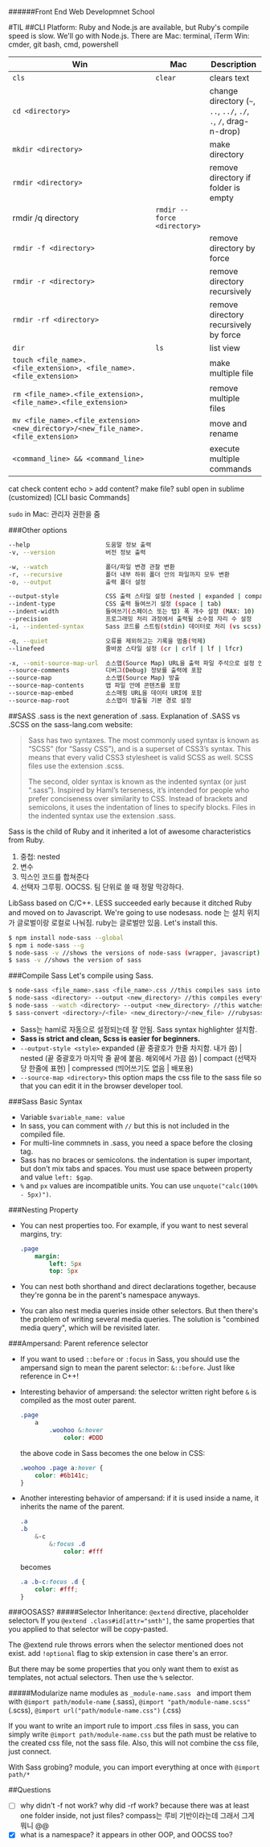 ######Front End Web Developmnet School

#TIL
##CLI
Platform: Ruby and Node.js are available, but Ruby's compile speed is slow. We'll go with Node.js. There are 
Mac: terminal, iTerm
Win: cmder, git bash, cmd, powershell


| Win | Mac | Description |
| --- | --- | ----------- |
| `cls` | `clear` | clears text |
| `cd <directory>` || change directory (`~`, `..`, `../`, `./`, `.`, `/`, drag-n-drop) |
| `mkdir <directory>` || make directory |
| `rmdir <directory>` || remove directory if folder is empty  |
rmdir /q directory| `rmdir --force <directory>` || remove directory by force |
| `rmdir -f <directory>` || remove directory by force |
| `rmdir -r <directory>` || remove directory recursively |
| `rmdir -rf <directory>` || remove directory recursively by force |
| `dir` | `ls` | list view |
| `touch <file_name>.<file_extension>, <file_name>.<file_extension>` || make multiple file |
| `rm <file_name>.<file_extension>, <file_name>.<file_extension>` || remove multiple files |
| `mv <file_name>.<file_extension> <new_directory>/<new_file_name>.<file_extension>` || move and rename |
| `<command_line> && <command_line>` || execute multiple commands |
cat <file> check content
echo <content> > <file> add content? make file?
subl <file> open in sublime (customized)
[CLI basic Commands]


`sudo` in Mac: 관리자 권한을 줌

###Other options
```sh
--help                     도움말 정보 출력
-v, --version              버전 정보 출력

-w, --watch                폴더/파일 변경 관찰 변환
-r, --recursive            폴더 내부 하위 폴더 안의 파일까지 모두 변환
-o, --output               출력 폴더 설정

--output-style             CSS 출력 스타일 설정 (nested | expanded | compact | compressed)
--indent-type              CSS 출력 들여쓰기 설정 (space | tab)
--indent-width             들여쓰기(스페이스 또는 탭) 폭 개수 설정 (MAX: 10)
--precision                프로그래밍 처리 과정에서 출력될 소수점 자리 수 설정
-i, --indented-syntax      Sass 코드를 스트림(stdin) 데이터로 처리 (vs scss)

-q, --quiet                오류를 제외하고는 기록을 멈춤(억제)
--linefeed                 줄바꿈 스타일 설정 (cr | crlf | lf | lfcr)

-x, --omit-source-map-url  소스맵(Source Map) URL을 출력 파일 주석으로 설정 안함
--source-comments          디버그(Debug) 정보를 출력에 포함
--source-map               소스맵(Source Map) 방출
--source-map-contents      맵 파일 안에 콘텐츠를 포함
--source-map-embed         소스매핑 URL을 데이터 URI에 포함
--source-map-root          소스맵이 방출될 기본 경로 설정
```

##SASS
.sass is the next generation of .sass. Explanation of .SASS vs .SCSS on the sass-lang.com website:
> Sass has two syntaxes. The most commonly used syntax is known as “SCSS” (for “Sassy CSS”), and is a superset of CSS3’s syntax. This means that every valid CSS3 stylesheet is valid SCSS as well. SCSS files use the extension .scss.
>
>The second, older syntax is known as the indented syntax (or just “.sass”). Inspired by Haml’s terseness, it’s intended for people who prefer conciseness over similarity to CSS. Instead of brackets and semicolons, it uses the indentation of lines to specify blocks. Files in the indented syntax use the extension .sass.

Sass is the child of Ruby and it inherited a lot of awesome characteristics from Ruby.

1. 중첩: nested 
1. 변수
1. 믹스인 코드를 합쳐준다
1. 선택자 그루핑. OOCSS. 팀 단위로 쓸 때 정말 막강하다.

LibSass based on C/C++. LESS succeeded early because it ditched Ruby and moved on to Javascript. We're going to use nodesass. node 는 설치 위치가 글로벌이랑 로컬로 나눠짐. ruby는 글로벌만 있음. Let's install this.

```sh
$ npm install node-sass --global
$ npm i node-sass --g
$ node-sass -v //shows the versions of node-sass (wrapper, javascript) and libsass (sass compiler, C/C++)
$ sass -v //shows the version of sass 
```

###Compile Sass
Let's compile using Sass.

```sh
$ node-sass <file_name>.sass <file_name>.css //this compiles sass into css.
$ node-sass <directory> --output <new_directory> //this compiles everything n the file
$ node-sass --watch <directory> --output <new_directory> //this watches the files
$ sass-convert <directory>/<file> <new_directory>/<new_file> //rubysass. converts sass <=> scss
```

- Sass는 haml로 자동으로 설정되는데 잘 안됨. Sass syntax highlighter 설치함.
- **Sass is strict and clean, Scss is easier for beginners.**
- `--output-style <style>` expanded (끝 중괄호가 한줄 차지함. 내가 씀) | nested (끝 중괄호가 마지막 줄 끝에 붙음. 해외에서 가끔 씀) | compact (선택자당 한줄에 표현) | compressed (띄어쓰기도 없음 | 배포용)
- `--source-map <directory>` this option maps the css file to the sass file so that you can edit it in the browser developer tool.

###Sass Basic Syntax
- Variable `$variable_name: value`
- In sass, you can comment with `//` but this is not included in the compiled file. 
- For multi-line commnets in .sass, you need a space before the closing tag.
- Sass has no braces or semicolons. the indentation is super important, but don't mix tabs and spaces. You must use space between property and value `left: $gap`.
- `%` and `px` values are incompatible units. You can use `unquote("calc(100% - 5px)")`. 


###Nesting Property
- You can nest properties too. For example, if you want to nest several margins, try:

	```sass
	.page
		margin:
			left: 5px
			top: 5px
	```

- You can nest both shorthand and direct declarations together, because they're gonna be in the parent's namespace anyways. 
- You can also nest media queries inside other selectors. But then there's the problem of writing several media queries. The solution is "combined media query", which will be revisited later.


###Ampersand: Parent reference selector
- If you want to used `::before` or `:focus` in Sass, you should use the ampersand sign to mean the parent selector: `&::before`. Just like reference in C++!
- Interesting behavior of ampersand: the selector written right before `&` is compiled as the most outer parent.

	```sass
	.page
		a
			.woohoo &:hover
				color: #DDD
	```
	the above code in Sass becomes the one below in CSS:
	```css
	.woohoo .page a:hover {
		color: #6b141c;
	}
	```
- Another interesting behavior of ampersand: if it is used inside a name, it inherits the name of the parent.
	
	```sass
	.a
	.b
		&-c
			&:focus .d
				color: #fff
	```
	becomes
	```css
	.a .b-c:focus .d {
		color: #fff;
	}
	```
	
###OOSASS?
#####Selector Inheritance: `@extend` directive, placeholder selector`%`
If you `@extend .class#id[attr="smth"]`, the same properties that you applied to that selector will be copy-pasted. 

The @extend rule throws errors when the selector mentioned does not exist. add `!optional` flag to skip extension in case there's an error.

But there may be some properties that you only want them to exist as templates, not actual selectors. Then use the `%` selector.


#####Modularize
name modules as `_module-name.sass ` and import them with `@import path/module-name` (.sass), `@import "path/module-name.scss"` (.scss), `@import url("path/module-name.css")` (.css)

If you want to write an import rule to import .css files in sass, you can simply write `@import path/module-name.css` but the path must be relative to the created css file, not the sass file. Also, this will not combine the css file, just connect.

With Sass grobing? module, you can import everything at once with `@import path/*`

##Questions
- [ ] why didn't -f not work? why did -rf work? because there was at least one folder inside, not just files?
compass는 루비 기반이라는데 그래서 그게 뭐니 @@
- [X] what is a namespace? it appears in other OOP, and OOCSS too?
